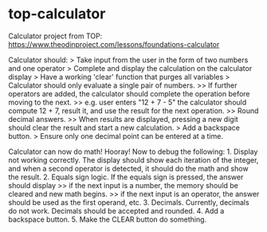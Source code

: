 # top-calculator
Calculator project from TOP:
https://www.theodinproject.com/lessons/foundations-calculator

Calculator should:
    > Take input from the user in the form of two numbers and one operator
    > Complete and display the calculation on the calculator display
    > Have a working 'clear' function that purges all variables
    > Calculator should only evaluate a single pair of numbers. 
        >> If further operators are added, the calculator should complete the operation before moving to the next.
        >> e.g. user enters "12 + 7 - 5" the calculator should compute 12 + 7, result it, and use the result for the next operation.
        >> Round decimal answers.
        >> When results are displayed, pressing a new digit should clear the result and start a new calculation. 
    > Add a backspace button.
    > Ensure only one decimal point can be entered at a time. 

Calculator can now do math! Hooray! 
Now to debug the following:
    1. Display not working correctly. The display should show each iteration of the integer, and when a second operator is detected, it should do the math and show the result.
    2. Equals sign logic. If the equals sign is pressed, the answer should display
        >> if the next input is a number, the memory should be cleared and new math begins.
        >> if the next input is an operator, the answer should be used as the first operand, etc. 
    3. Decimals. Currently, decimals do not work. Decimals should be accepted and rounded. 
    4. Add a backspace button.
    5. Make the CLEAR button do something. 